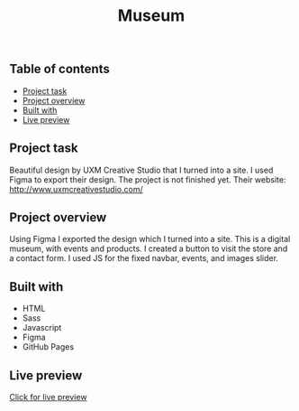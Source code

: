 <h1 align="center">
  Museum
</h1>
<br>

## Table of contents

- [Project task](#project-task)
- [Project overview](#project-overview)
- [Built with](#built-with)
- [Live preview](#live-preview)

## Project task

Beautiful design by UXM Creative Studio that I turned into a site. I used Figma to export their design. The project is not finished yet.
Their website: http://www.uxmcreativestudio.com/

## Project overview

Using Figma I exported the design which I turned into a site. This is a digital museum, with events and products. I created a button to visit the store and a contact form. I used JS for the fixed navbar, events, and images slider. 

## Built with

- HTML
- Sass
- Javascript
- Figma
- GitHub Pages

## Live preview

[Click for live preview](https://jeko10.github.io/Museum/)
